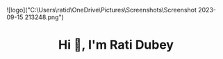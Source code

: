 ![logo]("C:\Users\ratid\OneDrive\Pictures\Screenshots\Screenshot 2023-09-15 213248.png")
<h1 align="center">Hi 👋, I'm Rati Dubey</h1>

